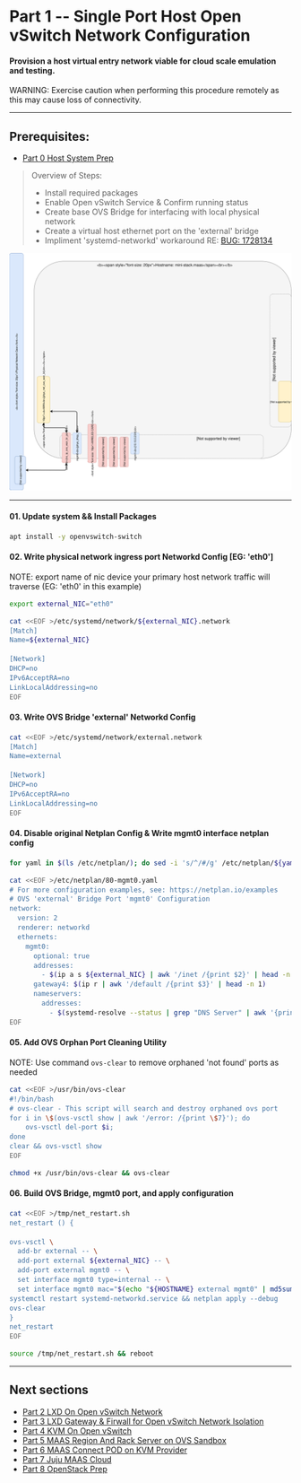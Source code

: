 # Part 1 -- Single Port Host Open vSwitch Network Configuration
#### Provision a host virtual entry network viable for cloud scale emulation and testing.
WARNING: Exercise caution when performing this procedure remotely as this may cause loss of connectivity.    

-------
## Prerequisites:
- [Part 0 Host System Prep]

>
> Overview of Steps:
> - Install required packages
> - Enable Open vSwitch Service & Confirm running status
> - Create base OVS Bridge for interfacing with local physical network
> - Create a virtual host ethernet port on the 'external' bridge
> - Impliment 'systemd-networkd' workaround RE: [BUG: 1728134]

![CCIO_Hypervisor-mini_Stack_Diagram](web/drawio/single-port-ovs-host.svg)

-------
#### 01. Update system && Install Packages
```sh
apt install -y openvswitch-switch
```
#### 02. Write physical network ingress port Networkd Config [EG: 'eth0']
NOTE: export name of nic device your primary host network traffic will traverse (EG: 'eth0' in this example)
```sh
export external_NIC="eth0"
```
```sh
cat <<EOF >/etc/systemd/network/${external_NIC}.network                                                    
[Match]
Name=${external_NIC}

[Network]
DHCP=no
IPv6AcceptRA=no
LinkLocalAddressing=no
EOF

```
#### 03. Write OVS  Bridge 'external' Networkd Config
```sh
cat <<EOF >/etc/systemd/network/external.network                                                    
[Match]
Name=external

[Network]
DHCP=no
IPv6AcceptRA=no
LinkLocalAddressing=no
EOF

```

#### 04. Disable original Netplan Config & Write mgmt0 interface netplan config
````sh
for yaml in $(ls /etc/netplan/); do sed -i 's/^/#/g' /etc/netplan/${yaml}; done
````
````sh
cat <<EOF >/etc/netplan/80-mgmt0.yaml
# For more configuration examples, see: https://netplan.io/examples                                                   
# OVS 'external' Bridge Port 'mgmt0' Configuration
network:
  version: 2
  renderer: networkd
  ethernets:
    mgmt0:
      optional: true
      addresses:
        - $(ip a s ${external_NIC} | awk '/inet /{print $2}' | head -n 1)
      gateway4: $(ip r | awk '/default /{print $3}' | head -n 1)
      nameservers:
        addresses: 
          - $(systemd-resolve --status | grep "DNS Server" | awk '{print $3}')
EOF

````
#### 05. Add OVS Orphan Port Cleaning Utility
NOTE: Use command `ovs-clear` to remove orphaned 'not found' ports as needed
````sh
cat <<EOF >/usr/bin/ovs-clear
#!/bin/bash
# ovs-clear - This script will search and destroy orphaned ovs port
for i in \$(ovs-vsctl show | awk '/error: /{print \$7}'); do
    ovs-vsctl del-port $i;
done
clear && ovs-vsctl show
EOF
````
````sh
chmod +x /usr/bin/ovs-clear && ovs-clear
````
#### 06. Build OVS Bridge, mgmt0 port, and apply configuration
````sh
cat <<EOF >/tmp/net_restart.sh
net_restart () {

ovs-vsctl \
  add-br external -- \
  add-port external ${external_NIC} -- \
  add-port external mgmt0 -- \
  set interface mgmt0 type=internal -- \
  set interface mgmt0 mac="$(echo "${HOSTNAME} external mgmt0" | md5sum | sed 's/^\(..\)\(..\)\(..\)\(..\)\(..\).*$/02\\:\1\\:\2\\:\3\\:\4\\:\5/')"
systemctl restart systemd-networkd.service && netplan apply --debug
ovs-clear
}
net_restart
EOF

````
````sh
source /tmp/net_restart.sh && reboot

````
-------
## Next sections
- [Part 2 LXD On Open vSwitch Network]
- [Part 3 LXD Gateway & Firwall for Open vSwitch Network Isolation]
- [Part 4 KVM On Open vSwitch]
- [Part 5 MAAS Region And Rack Server on OVS Sandbox]
- [Part 6 MAAS Connect POD on KVM Provider]
- [Part 7 Juju MAAS Cloud]
- [Part 8 OpenStack Prep]

<!-- Markdown link & img dfn's -->
[BUG: 1728134]: https://bugs.launchpad.net/netplan/+bug/1728134
[Part 0 Host System Prep]: ../0_Host_System_Prep
[Part 1 Single Port Host OVS Network]: ../1_Single_Port_Host-Open_vSwitch_Network_Configuration
[Part 2 LXD On Open vSwitch Network]: ../2_LXD-On-OVS
[Part 3 LXD Gateway & Firwall for Open vSwitch Network Isolation]: ../3_LXD_Network_Gateway
[Part 4 KVM On Open vSwitch]: ../4_KVM_On_Open_vSwitch
[Part 5 MAAS Region And Rack Server on OVS Sandbox]: ../5_MAAS-Rack_And_Region_Ctl-On-Open_vSwitch
[Part 6 MAAS Connect POD on KVM Provider]: ../6_MAAS-Connect_POD_KVM-Provider
[Part 7 Juju MAAS Cloud]: ../7_Juju_MAAS_Cloud
[Part 8 OpenStack Prep]: ../8_OpenStack_Deploy
